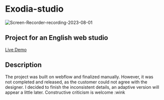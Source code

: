 # Exodia-studio
![Screen-Recorder-recording-2023-08-01](https://github.com/annaevil/exodia-studio/assets/91489967/c1c3ed66-aa07-4a67-af12-e2ae7540eda2)
## Project for an English web studio
[Live Demo](https://annaevil.github.io/exodia-studio/)
## Description
The project was built on webflow and finalized manually. However, it was not completed and released, as the customer could not agree with the designer. 
I decided to finish the inconsistent details, an adaptive version will appear a little later. Constructive criticism is welcome :wink
